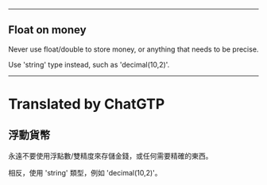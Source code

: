 <!--HugoNoteFlag-->

---

## Float on money

Never use float/double to store money, 
or anything that needs to be precise.

Use 'string' type instead, such as 'decimal(10,2)'.

---

<!--HugoNoteZhFlag-->

# Translated by ChatGTP

## 浮動貨幣

永遠不要使用浮點數/雙精度來存儲金錢，或任何需要精確的東西。

相反，使用 'string' 類型，例如 'decimal(10,2)'。